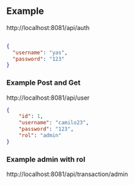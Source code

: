 ## Example

http://localhost:8081/api/auth
```json

{
  "username": "yas",
  "password": "123"
}
```

### Example Post and Get
http://localhost:8081/api/user

```json
{
	"id": 1,
	"username": "camilo23",
	"password": "123",
	"rol": "admin"
}
```

### Example admin with rol
http://localhost:8081/api/transaction/admin

